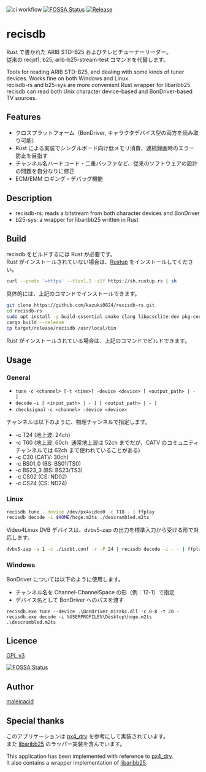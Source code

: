 ![ci workflow](https://github.com/kazuki0824/b25-kit-rs/actions/workflows/rust.yml/badge.svg)
[![FOSSA Status](https://app.fossa.com/api/projects/git%2Bgithub.com%2Fkazuki0824%2Frecisdb-rs.svg?type=shield)](https://app.fossa.com/projects/git%2Bgithub.com%2Fkazuki0824%2Frecisdb-rs?ref=badge_shield)
[![Release](https://github.com/kazuki0824/recisdb-rs/actions/workflows/release.yml/badge.svg)](https://github.com/kazuki0824/recisdb-rs/actions/workflows/release.yml)

recisdb
=======

Rust で書かれた ARIB STD-B25 およびテレビチューナーリーダー。  
従来の recpt1, b25, arib-b25-stream-test コマンドを代替します。

Tools for reading ARIB STD-B25, and dealing with some kinds of tuner devices. Works fine on both Windows and Linux.  
recisdb-rs and b25-sys are more convenient Rust wrapper for libaribb25. recisdb can read both Unix character device-based and BonDriver-based TV sources. 

## Features

- クロスプラットフォーム（BonDriver, キャラクタデバイス型の両方を読み取り可能）
- Rust による実装でシングルボード向け低メモリ消費、連続録画時のエラー防止を目指す
- チャンネル名ハードコード・二重バッファなど、従来のソフトウェアの設計の問題を自分なりに修正
- ECM/EMM ロギング・デバッグ機能

## Description

- recisdb-rs: reads a bitstream from both character devices and BonDriver
- b25-sys: a wrapper for libaribb25 written in Rust

## Build

recisdb をビルドするには Rust が必要です。  
Rust がインストールされていない場合は、[Rustup](https://www.rust-lang.org/ja/tools/install) をインストールしてください。

```bash
curl --proto '=https' --tlsv1.2 -sSf https://sh.rustup.rs | sh
```

具体的には、上記のコマンドでインストールできます。

```bash
git clone https://github.com/kazuki0824/recisdb-rs.git
cd recisdb-rs
sudo apt install -y build-essential cmake clang libpcsclite-dev pkg-config
cargo build --release
cp target/release/recisdb /usr/local/bin
```

Rust がインストールされている場合は、上記のコマンドでビルドできます。

## Usage

### General

- `tune` `-c <channel> [-t <time>] -device <device> [ <output_path> | - ]`
- `decode` `-i [ <input_path> | - ] [ <output_path> | - ]`
- `checksignal` `-c <channel> -device <device>`

チャンネルは以下のように、物理チャンネルで指定します。

- -c T24 (地上波: 24ch)
- -c T60 (地上波: 60ch: 通常地上波は 52ch までだが、CATV のコミュニティチャンネルでは 62ch まで使われていることがある)
- -c C30 (CATV: 30ch)
- -c BS01_0 (BS: BS01/TS0)
- -c BS23_3 (BS: BS23/TS3)
- -c CS02 (CS: ND02)
- -c CS24 (CS: ND24)

### Linux

```bash
recisdb tune --device /dev/px4video0 -c T18 - | ffplay
recisdb decode -i $HOME/hoge.m2ts ./descrambled.m2ts
```

Video4Linux DVB デバイスは、dvbv5-zap の出力を標準入力から受ける形で対応します。

```bash
dvbv5-zap -a 1 -c ./isdbt.conf -r -P 24 | recisdb decode -i - - | ffplay
```

### Windows

BonDriver については以下のように使用します。

- チャンネル名を Channel-ChannelSpace の形（例：12-1）で指定
- デバイス名として BonDriver へのパスを渡す

```
recisdb.exe tune --device .\BonDriver_mirakc.dll -c 0-8 -t 20 -
recisdb.exe decode -i %USERPROFILE%\Desktop\hoge.m2ts .\descrambled.m2ts
```

## Licence

[GPL v3](https://github.com/kazuki0824/b25-kit-rs/blob/master/LICENSE)

[![FOSSA Status](https://app.fossa.com/api/projects/git%2Bgithub.com%2Fkazuki0824%2Frecisdb-rs.svg?type=large)](https://app.fossa.com/projects/git%2Bgithub.com%2Fkazuki0824%2Frecisdb-rs?ref=badge_large)

## Author

[maleicacid](https://github.com/kazuki0824)

## Special thanks

このアプリケーションは [px4_drv](https://github.com/nns779/px4_drv) を参考にして実装されています。  
また [libaribb25](https://github.com/tsukumijima/libaribb25) のラッパー実装を含んでいます。

This application has been implemented with reference to [px4_drv](https://github.com/nns779/px4_drv).  
It also contains a wrapper implementation of [libaribb25](https://github.com/tsukumijima/libaribb25).
